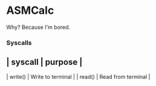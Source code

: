 # ASMCalc
Why? Because I'm bored.

### Syscalls
| syscall | purpose            |
--------------------------------
| write() | Write to terminal  |
| read()  | Read from terminal |
